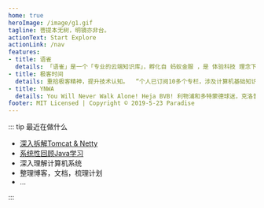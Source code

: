 ```yaml
---
home: true
heroImage: /image/g1.gif
tagline: 菩提本无树，明镜亦非台。
actionText: Start Explore
actionLink: /nav
features:
- title: 语雀
  details: 「语雀」是一个「专业的云端知识库」，孵化自 蚂蚁金服 ，是 体验科技 理念下的一款创新产品，已是 5万+ 阿里员工进行文档编写、知识沉淀的标配。  “个人选择使用语雀作为记录笔记的工具。”
- title: 极客时间
  details: 重拾极客精神，提升技术认知。  “个人已订阅10多个专栏，涉及计算机基础知识，Java Web相关以及数据结构与算法等，正在持续学习中。”
- title: YNWA
  details: You Will Never Walk Alone! Heja BVB! 利物浦和多特蒙德球迷，克洛普拥趸，球员最爱罗伊斯。足球爱好者，希望国足早日崛起。
footer: MIT Licensed | Copyright © 2019-5-23 Paradise
---
```


::: tip
最近在做什么

- [深入拆解Tomcat & Netty](https://www.yuque.com/docs/share/f2635288-cc22-4b5c-8e3b-250ad81bff1e)
- [系统性回顾Java学习](/java/)
- 深入理解计算机系统
- 整理博客，文档，梳理计划
- ...

:::
